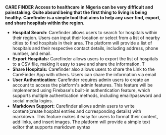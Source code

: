 **CARE FINDER**
**Access to healthcare in Nigeria can be very difficult and painstaking. Quite absurd being that the first thing to living is being healthy. Carefinder is a simple tool that aims to help any user find, export, and share hospitals within the region.**

- **Hospital Search:**
Carefinder allows users to search for hospitals within their region. Users can input their location or select from a list of nearby cities to find hospitals in their area. The platform will provide a list of hospitals and their respective contact details, including address, phone number, and email.
- **Export Hospitals:**
Carefinder allows users to export the list of hospitals to a CSV file, making it easy to save and share the information. T
- **Share Hospitals:**
Carefinder also allows users to share the Link to the CareFinder App with others. Users can share the information via email 
- **User Authentication:**
Carefinder requires admin users to create an account to access the platform's admin features. This feature will be implemented using Firebase's built-in authentication feature, which supports multiple authentication methods, including email/password and social media logins.
- **Markdown Support:**
Carefinder allows admin users to write content(create hospital entries and corresponding details) with markdown. This feature makes it easy for users to format their content, add links, and insert images. The platform will provide a simple text editor that supports markdown syntax
